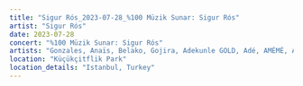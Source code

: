 ```yaml
---
title: "Sigur Rós_2023-07-28_%100 Müzik Sunar: Sigur Rós"
artist: "Sigur Rós"
date: 2023-07-28
concert: "%100 Müzik Sunar: Sigur Rós"
artists: "Gonzales, Anaïs, Belako, Gojira, Adekunle GOLD, Adé, AMÉMÉ, Anna Calvi, Amenra, Amaia, London Contemporary Orchestra, Anfisa Letyago, Bombay Bicycle Club, Alina Pash, Argy, Sigur Rós, AR/CO, Angel Olsen, Antònia Font, alt-J, Dinos, Indochine"
location: "Küçükçitflik Park"
location_details: "Istanbul, Turkey"
---
```

